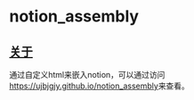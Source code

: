 # notion_assembly
## [关于](https://ujbjgjy.github.io/notion_assembly)
通过自定义html来嵌入notion，可以通过访问<https://ujbjgjy.github.io/notion_assembly>来查看。

